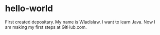 # hello-world
First created depositary.
My name is Wladislaw.
I want to learn Java.
Now I am making my first steps at GitHub.com.
